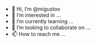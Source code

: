 - 👋 Hi, I’m @migustoo
- 👀 I’m interested in ...
- 🌱 I’m currently learning ...
- 💞️ I’m looking to collaborate on ...
- 📫 How to reach me ...

<!---
migustoo/migustoo is a ✨ special ✨ repository because its `README.md` (this file) appears on your GitHub profile.
You can click the Preview link to take a look at your changes.
--->
